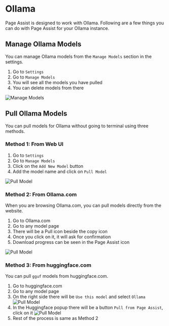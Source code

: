 # Ollama

Page Assist is designed to work with Ollama. Following are a few things you can do with Page Assist for your Ollama instance.

## Manage Ollama Models

You can manage Ollama models from the `Manage Models` section in the settings.

1. Go to `Settings`
2. Go to `Manage Models`
3. You will see all the models you have pulled
4. You can delete models from there

![Manage Models](https://pub-35424b4473484be483c0afa08c69e7da.r2.dev/Screenshot%202025-02-19%20230330.png)

## Pull Ollama Models

You can pull models for Ollama without going to terminal using three methods.

### Method 1: From Web UI

1. Go to `Settings`
2. Go to `Manage Models`
3. Click on the `Add New Model` button
4. Add the model name and click on `Pull Model`

![Pull Model](https://pub-35424b4473484be483c0afa08c69e7da.r2.dev/Screenshot%202025-02-19%20225356.png)

### Method 2: From Ollama.com

When you are browsing Ollama.com, you can pull models directly from the website.

1. Go to Ollama.com
2. Go to any model page
3. There will be a Pull icon beside the copy icon
4. Once you click on it, it will ask for confirmation
5. Download progress can be seen in the Page Assist icon

![Pull Model](https://pub-35424b4473484be483c0afa08c69e7da.r2.dev/brave_vczba7pnUo.gif)

### Method 3: From huggingface.com

You can pull `gguf` models from huggingface.com.

1. Go to huggingface.com
2. Go to any model page
3. On the right side there will be `Use this model` and select `Ollama`
![Pull Model](https://pub-35424b4473484be483c0afa08c69e7da.r2.dev/Screenshot%202025-02-19%20225915.png)
4. In the Huggingface popup there will be a button `Pull from Page Assist`, click on it
![Pull Model](https://pub-35424b4473484be483c0afa08c69e7da.r2.dev/Screenshot%202025-02-19%20230049.png)
5. Rest of the process is same as Method 2
